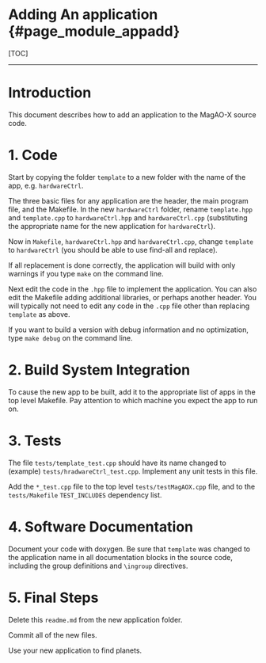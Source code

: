 Adding An application {#page_module_appadd}
==========

[TOC]

------------------------------------------------------------------------

# Introduction

This document describes how to add an application to the MagAO-X source code.

# 1. Code

Start by copying the folder `template` to a new folder with the name of the app, e.g. `hardwareCtrl`.

The three basic files for any application are the header, the main program file, and the Makefile.  In the new `hardwareCtrl` folder, rename `template.hpp` and `template.cpp` to `hardwareCtrl.hpp` and `hardwareCtrl.cpp` (substituting the appropriate name for the new application for `hardwareCtrl`).  

Now in `Makefile`, `hardwareCtrl.hpp` and `hardwareCtrl.cpp`, change `template` to `hardwareCtrl` (you should be able to use find-all and replace).  

If all replacement is done correctly, the application will build with only warnings if you type `make` on the command line.

Next edit the code in the `.hpp` file to implement the application.  You can also edit the Makefile adding additional libraries, or perhaps another header.  You will typically not need to edit any code in the `.cpp` file other than replacing `template` as above.

If you want to build a version with debug information and no optimization, type `make debug` on the command line.

# 2. Build System Integration

To cause the new app to be built, add it to the appropriate list of apps in the top level Makefile.  Pay attention to which machine you expect the app to run on.

# 3. Tests

The file `tests/template_test.cpp` should have its name changed to (example) `tests/hradwareCtrl_test.cpp`.  Implement any unit tests in this file.

Add the `*_test.cpp` file to the top level `tests/testMagAOX.cpp` file, and to the `tests/Makefile` `TEST_INCLUDES` dependency list.

# 4. Software Documentation

Document your code with doxygen.  Be sure that `template` was changed to the application name in all documentation blocks in the source code, including the group definitions and `\ingroup` directives.

# 5. Final Steps

Delete this `readme.md` from the new application folder.

Commit all of the new files.

Use your new application to find planets.

